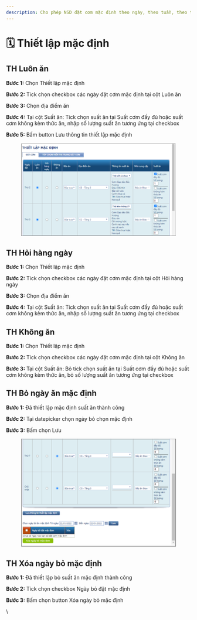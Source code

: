 ```yaml
---
description: Cho phép NSD đặt cơm mặc định theo ngày, theo tuần, theo tháng
---
```


# 🗓 Thiết lập mặc định

## **TH Luôn ăn**

**Bước 1:** Chọn Thiết lập mặc định

**Bước 2:** Tick chọn checkbox các ngày đặt cơm mặc định tại cột Luôn ăn

**Bước 3:** Chọn địa điểm ăn

**Bước 4:** Tại cột Suất ăn: Tick chọn suất ăn tại Suất cơm đầy đủ hoặc suất cơm không kèm thức ăn, nhập số lượng suất ăn tương ứng tại checkbox

**Bước 5:** Bấm button Lưu thông tin thiết lập mặc định

<figure><img src="../.gitbook/assets/ĐN (4).png" alt=""><figcaption></figcaption></figure>



## **TH Hỏi hàng ngày**

**Bước 1:** Chọn Thiết lập mặc định

**Bước 2:** Tick chọn checkbox các ngày đặt cơm mặc định tại cột Hỏi hàng ngày

**Bước 3:** Chọn địa điểm ăn

**Bước 4:** Tại cột Suất ăn: Tick chọn suất ăn tại Suất cơm đầy đủ hoặc suất cơm không kèm thức ăn, nhập số lượng suất ăn tương ứng tại checkbox



## **TH Không ăn**

**Bước 1:** Chọn Thiết lập mặc định

**Bước 2:** Tick chọn checkbox các ngày đặt cơm mặc định tại cột Không ăn

**Bước 3:** Tại cột Suất ăn: Bỏ tick chọn suất ăn tại Suất cơm đầy đủ hoặc suất cơm không kèm thức ăn, bỏ số lượng suất ăn tương ứng tại checkbox



## **TH Bỏ ngày ăn mặc định**&#x20;

**Bước 1:** Đã thiết lập mặc định suất ăn thành công

**Bước 2:** Tại datepicker chọn ngày bỏ chọn mặc định

**Bước 3:** Bấm chọn Lưu

<figure><img src="../.gitbook/assets/ĐN (28).png" alt=""><figcaption></figcaption></figure>

## **TH Xóa ngày bỏ mặc định**

**Bước 1:** Đã thiết lập bỏ suất ăn mặc định thành công

**Bước 2:** Tick chọn checkbox Ngày bỏ đặt mặc định

**Bước 3:** Bấm chọn button Xóa ngày bỏ mặc định

\
